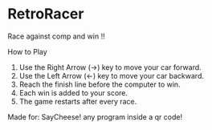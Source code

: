 # RetroRacer
Race against comp and win !! 

How to Play
1. Use the Right Arrow (→) key to move your car forward.
2. Use the Left Arrow (←) key to move your car backward.
3. Reach the finish line before the computer to win.
4. Each win is added to your score.
5. The game restarts after every race.

Made for: SayCheese! any program inside a qr code!
